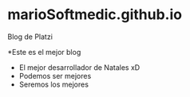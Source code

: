 # marioSoftmedic.github.io
Blog de Platzi

*Este es el mejor blog
* El mejor desarrollador de Natales xD
* Podemos ser mejores
* Seremos los mejores
